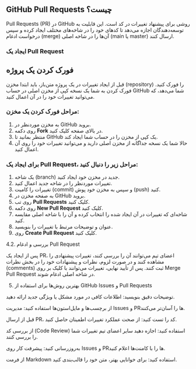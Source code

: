 ## ‏GitHub Pull Requests چیست؟

‏Pull Requests (PR) در GitHub روشی برای پیشنهاد تغییرات در کد است. این قابلیت به توسعه‌دهندگان اجازه می‌دهد تا کدهای خود را در شاخه‌های مختلف ایجاد کرده و سپس درخواست ادغام (merge) آن‌ها را در شاخه اصلی (main یا master) ارسال کنند.

### ایجاد یک Pull Request
##  فورک کردن یک پروژه
قبل از ایجاد تغییرات در یک پروژه متن‌باز، باید ابتدا مخزن (repository) را فورک کنید. فورک کردن به شما یک نسخه کپی از مخزن اصلی در حساب GitHub شما می‌دهد، که می‌توانید تغییرات خود را در آن اعمال کنید.

### مراحل فورک کردن یک مخزن:
1. به مخزن موردنظر در GitHub بروید.
2. روی دکمه **Fork** در بالای صفحه کلیک کنید.
3. منتظر بمانید تا GitHub یک کپی از مخزن را در حساب شما ایجاد کند.
4. حالا شما یک نسخه جداگانه از مخزن اصلی دارید و می‌توانید تغییرات خود را روی آن اعمال کنید.

### برای ایجاد یک Pull Request، مراحل زیر را دنبال کنید:

1. یک شاخه (branch) جدید در مخزن خود ایجاد کنید.
2. تغییرات موردنظر را در شاخه جدید اعمال کنید.
3. تغییرات را کامیت (commit) و سپس به مخزن خود پوش (push) کنید.
4. به صفحه مخزن در GitHub بروید.
5. روی تب **Pull Requests** کلیک کنید.
6. روی دکمه **New Pull Request** کلیک کنید.
7. شاخه‌ای که تغییرات در آن ایجاد شده را انتخاب کرده و آن را با شاخه اصلی مقایسه کنید.
8. عنوان و توضیحات مرتبط با تغییرات را بنویسید.
9. روی **Create Pull Request** کلیک کنید.

4.2. بررسی و ادغام Pull Request

پس از ایجاد یک PR، اعضای تیم می‌توانند آن را بررسی کنند، تغییرات پیشنهادی را مشاهده کنند و در صورت لزوم، نظرات و پیشنهادات خود را در بخش نظرات (comments) ثبت کنند. پس از تأیید نهایی، تغییرات می‌توانند با کلیک بر روی Merge Pull Request در شاخه اصلی ادغام شوند.

5. بهترین روش‌ها برای استفاده از GitHub Issues و Pull Requests

توضیحات دقیق بنویسید: اطلاعات کافی در مورد مشکل یا ویژگی جدید ارائه دهید.

از برچسب‌ها و مایل‌استون‌ها استفاده کنید: مدیریت Issues و PRها را آسان‌تر می‌کنند.

قبل از ارسال PR، کد را تست کنید: از صحت عملکرد تغییرات اطمینان حاصل کنید.

از بررسی کد (Code Review) استفاده کنید: اجازه دهید سایر اعضای تیم تغییرات شما را بررسی کنند.

به‌روزرسانی کنید: پیشرفت کار روی Issues و PRها را با کامنت‌ها اعلام کنید.

از فرمت Markdown استفاده کنید: برای خوانایی بهتر، متن خود را قالب‌بندی کنید.


